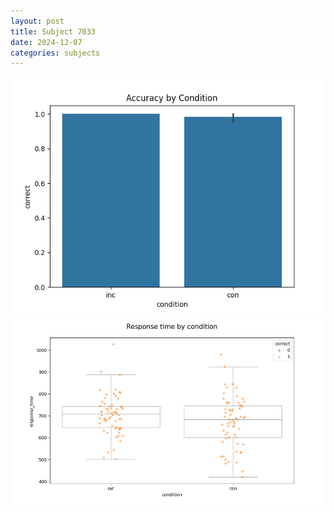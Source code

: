 ```yaml
---
layout: post
title: Subject 7033
date: 2024-12-07
categories: subjects
---
```


![](data/7033/run-22/7033_NF_acc.png)
![](data/7033/run-22/7033_NF_rt.png)
